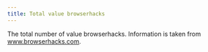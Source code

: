 ```yaml
---
title: Total value browserhacks
---
```


The total number of value browserhacks. Information is taken from www.browserhacks.com.
